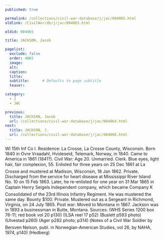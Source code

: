 ```yaml
---
published: true

permalink: /collections/civil-war-database/j/jac/004065.html
oldlink: /CivilWar/db/j/jac/004065.html

oldid: 004065

title: JACKSON, Jacob

pagelist:
  exclude: false
  order: 4065
  image: 
  alt:
  caption:
  title:
  subtitle:      # Defaults to page subtitle
  teaser:

category: 
  - J 
  - JAC

previous:
  title: JACKSON, Jacob
  url: /collections/civil-war-database/j/jac/004064.html  
next:
  title: JACKSON, J.
  url: /collections/civil-war-database/j/jac/004066.html   
---
```

WI 15th Inf Co I. Residence: La Crosse, La Crosse County, Wisconsin. Born 1840 in Ovre Vraadahl, Hvideseid, Telemark, Norway, in 1840. Came to America in 1861 (1841?). Civil War: Age 20. Unmarried. Clerk. Blue eyes, light hair, fair complexion, 5&#146;5&#148;. Enlisted for three years on 25 Dec 1861 at La Crosse and mustered at Madison, Wisconsin, 18 Jan 1862. Private. Discharged from the service for heart disease at Mississippi River Island No. 10 on 15 Feb 1863. Later, he re-enlisted for one year on 31 Mar 1865 in Captain Henry Seigel&#146;s Independent company, which became Company K Consolidated of the 23rd Illinois Infantry Regiment. He was mustered the same day. Bounty $100. Private. Mustered out as a Sergeant in Richmond, Virginia, on 24 July 1865. Post war: Moved to Montana in 1867. Jackson was in 1893 a businessman in Butte, Montana. Sources: (WHS Series 1200 box 76-11; red book vol 20 p130) (ILSA reel 17 p52) (Buslett p593 photo) (Ulvestad p260) (Ager p282 photo; p314) (&#147;Notes of a Civil War Soldier&#147; by Bersven Nelson, publ. in Norwegian-American Studies, vol 26, by NAHA, 1974, p140) (Hedberg)